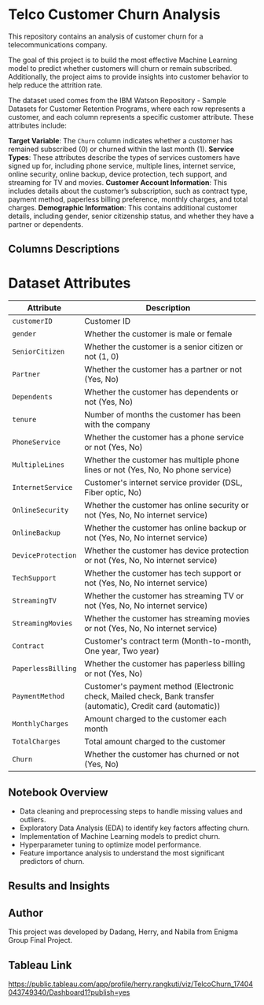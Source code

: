 # Telco Customer Churn Analysis

This repository contains an analysis of customer churn for a telecommunications company. 

The goal of this project is to build the most effective Machine Learning model to predict whether customers will churn or remain subscribed. Additionally, the project aims to provide insights into customer behavior to help reduce the attrition rate.

The dataset used comes from the IBM Watson Repository - Sample Datasets for Customer Retention Programs, where each row represents a customer, and each column represents a specific customer attribute. These attributes include:

**Target Variable**: The `Churn` column indicates whether a customer has remained subscribed (0) or churned within the last month (1).
**Service Types**: These attributes describe the types of services customers have signed up for, including phone service, multiple lines, internet service, online security, online backup, device protection, tech support, and streaming for TV and movies.
**Customer Account Information**: This includes details about the customer’s subscription, such as contract type, payment method, paperless billing preference, monthly charges, and total charges.
**Demographic Information**: This contains additional customer details, including gender, senior citizenship status, and whether they have a partner or dependents.








## Columns Descriptions
# Dataset Attributes

| **Attribute**        | **Description** |
|----------------------|----------------|
| `customerID`        | Customer ID |
| `gender`            | Whether the customer is male or female |
| `SeniorCitizen`     | Whether the customer is a senior citizen or not (1, 0) |
| `Partner`          | Whether the customer has a partner or not (Yes, No) |
| `Dependents`       | Whether the customer has dependents or not (Yes, No) |
| `tenure`           | Number of months the customer has been with the company |
| `PhoneService`     | Whether the customer has a phone service or not (Yes, No) |
| `MultipleLines`    | Whether the customer has multiple phone lines or not (Yes, No, No phone service) |
| `InternetService`  | Customer's internet service provider (DSL, Fiber optic, No) |
| `OnlineSecurity`   | Whether the customer has online security or not (Yes, No, No internet service) |
| `OnlineBackup`     | Whether the customer has online backup or not (Yes, No, No internet service) |
| `DeviceProtection` | Whether the customer has device protection or not (Yes, No, No internet service) |
| `TechSupport`      | Whether the customer has tech support or not (Yes, No, No internet service) |
| `StreamingTV`      | Whether the customer has streaming TV or not (Yes, No, No internet service) |
| `StreamingMovies`  | Whether the customer has streaming movies or not (Yes, No, No internet service) |
| `Contract`         | Customer's contract term (Month-to-month, One year, Two year) |
| `PaperlessBilling` | Whether the customer has paperless billing or not (Yes, No) |
| `PaymentMethod`    | Customer's payment method (Electronic check, Mailed check, Bank transfer (automatic), Credit card (automatic)) |
| `MonthlyCharges`   | Amount charged to the customer each month |
| `TotalCharges`     | Total amount charged to the customer |
| `Churn`           | Whether the customer has churned or not (Yes, No) |


## Notebook Overview

- Data cleaning and preprocessing steps to handle missing values and outliers.
- Exploratory Data Analysis (EDA) to identify key factors affecting churn.
- Implementation of Machine Learning models to predict churn.
- Hyperparameter tuning to optimize model performance.
- Feature importance analysis to understand the most significant predictors of churn.

## Results and Insights



## Author

This project was developed by Dadang, Herry, and Nabila from Enigma Group Final Project.

## Tableau Link
https://public.tableau.com/app/profile/herry.rangkuti/viz/TelcoChurn_17404043749340/Dashboard1?publish=yes
